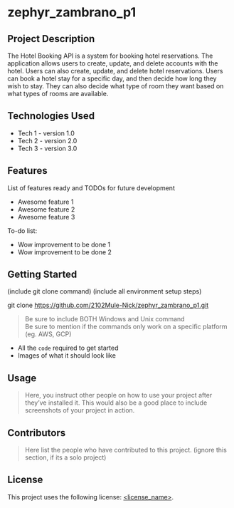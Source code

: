 # zephyr_zambrano_p1

## Project Description

The Hotel Booking API is a system for booking hotel reservations. The application allows users to create, update, and delete accounts with the hotel. Users can also create, update, and delete hotel reservations. Users can book a hotel stay for a specific day, and then decide how long they wish to stay. They can also decide what type of room they want based on what types of rooms are available.

## Technologies Used

* Tech 1 - version 1.0
* Tech 2 - version 2.0
* Tech 3 - version 3.0

## Features

List of features ready and TODOs for future development
* Awesome feature 1
* Awesome feature 2
* Awesome feature 3

To-do list:
* Wow improvement to be done 1
* Wow improvement to be done 2

## Getting Started
   
(include git clone command)
(include all environment setup steps)

git clone https://github.com/2102Mule-Nick/zephyr_zambrano_p1.git

> Be sure to include BOTH Windows and Unix command  
> Be sure to mention if the commands only work on a specific platform (eg. AWS, GCP)

- All the `code` required to get started
- Images of what it should look like

## Usage

> Here, you instruct other people on how to use your project after they’ve installed it. This would also be a good place to include screenshots of your project in action.

## Contributors

> Here list the people who have contributed to this project. (ignore this section, if its a solo project)

## License

This project uses the following license: [<license_name>](<link>).
